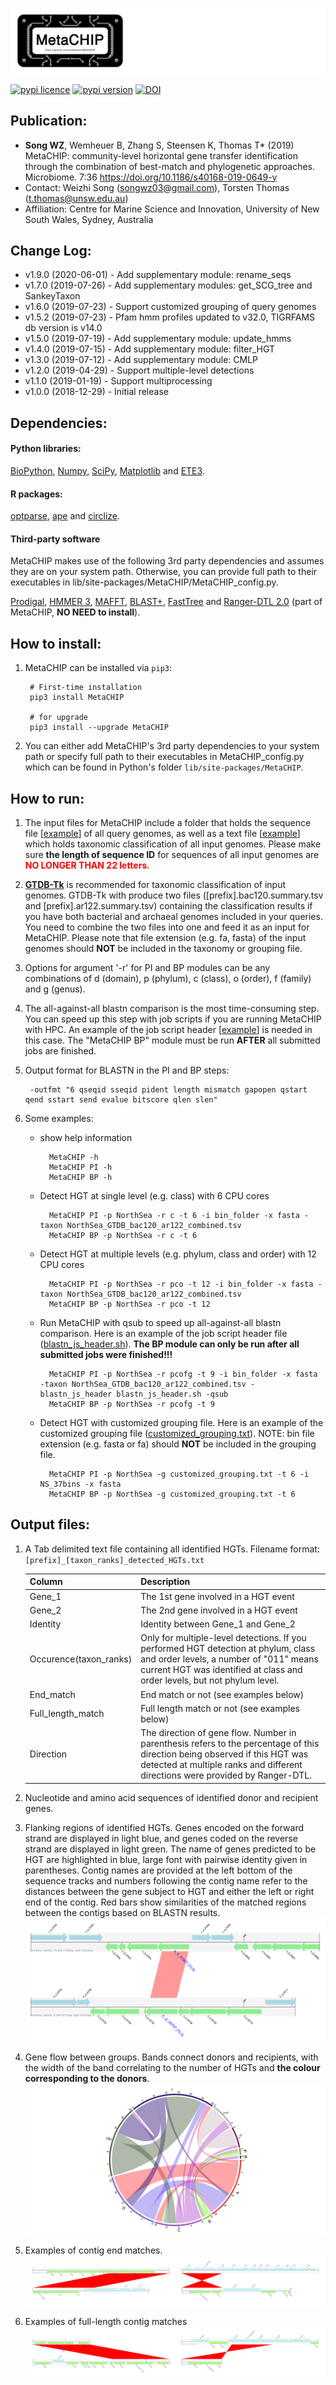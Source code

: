 
![logo](images/MetaCHIP_logo.jpg)

[![pypi licence       ](https://img.shields.io/pypi/l/MetaCHIP.svg)](https://opensource.org/licenses/gpl-3.0.html)
[![pypi version       ](https://img.shields.io/pypi/v/MetaCHIP.svg)](https://pypi.python.org/pypi/MetaCHIP) 
[![DOI                ](https://img.shields.io/static/v1.svg?label=DOI&message=10.1186/s40168-019-0649-y&color=orange)](https://doi.org/10.1186/s40168-019-0649-y)


Publication:
---

+ **Song WZ**, Wemheuer B, Zhang S, Steensen K, Thomas T* (2019) MetaCHIP: community-level horizontal gene transfer identification through the combination of best-match and phylogenetic approaches. Microbiome. 7:36 https://doi.org/10.1186/s40168-019-0649-y
+ Contact: Weizhi Song (songwz03@gmail.com), Torsten Thomas (t.thomas@unsw.edu.au)
+ Affiliation: Centre for Marine Science and Innovation, University of New South Wales, Sydney, Australia


Change Log:
---

* v1.9.0 (2020-06-01) - Add supplementary module: rename_seqs
* v1.7.0 (2019-07-26) - Add supplementary modules: get_SCG_tree and SankeyTaxon
* v1.6.0 (2019-07-23) - Support customized grouping of query genomes
* v1.5.2 (2019-07-23) - Pfam hmm profiles updated to v32.0, TIGRFAMS db version is v14.0
* v1.5.0 (2019-07-19) - Add supplementary module: update_hmms
* v1.4.0 (2019-07-15) - Add supplementary module: filter_HGT
* v1.3.0 (2019-07-12) - Add supplementary module: CMLP
* v1.2.0 (2019-04-29) - Support multiple-level detections
* v1.1.0 (2019-01-19) - Support multiprocessing
* v1.0.0 (2018-12-29) - Initial release


Dependencies:
---

#### Python libraries:
[BioPython](https://github.com/biopython/biopython.github.io/), 
[Numpy](http://www.numpy.org),
[SciPy](https://www.scipy.org),
[Matplotlib](http://matplotlib.org) and 
[ETE3](http://etetoolkit.org).

#### R packages: 
[optparse](https://cran.r-project.org/web/packages/optparse/index.html),
[ape](https://cran.r-project.org/web/packages/ape/index.html) and 
[circlize](https://cran.r-project.org/web/packages/circlize/index.html).

#### Third-party software
MetaCHIP makes use of the following 3rd party dependencies and assumes they are on your system path. 
Otherwise, you can provide full path to their executables in lib/site-packages/MetaCHIP/MetaCHIP_config.py.

[Prodigal](https://github.com/hyattpd/Prodigal), 
[HMMER 3](http://hmmer.org),
[MAFFT](https://mafft.cbrc.jp/alignment/software/),
[BLAST+](https://blast.ncbi.nlm.nih.gov/Blast.cgi?PAGE_TYPE=BlastDocs&DOC_TYPE=Download),
[FastTree](http://www.microbesonline.org/fasttree/) and 
[Ranger-DTL 2.0](https://compbio.engr.uconn.edu/software/RANGER-DTL/) (part of MetaCHIP, **NO NEED to install**).


How to install:
---

1. MetaCHIP can be installed via `pip3`:

        # First-time installation
        pip3 install MetaCHIP
        
        # for upgrade
        pip3 install --upgrade MetaCHIP
        
1. You can either add MetaCHIP's 3rd party dependencies to your system path or specify full path to their executables in MetaCHIP_config.py which can be found in Python's folder `lib/site-packages/MetaCHIP`.


How to run:
---

1. The input files for MetaCHIP include a folder that holds the sequence file [[example](https://github.com/songweizhi/MetaCHIP/blob/master/input_file_examples/human_gut_bins)] 
of all query genomes, as well as a text file [[example](https://github.com/songweizhi/MetaCHIP/blob/master/input_file_examples/human_gut_bins_GTDB.tsv)] 
which holds taxonomic classification of all input genomes. Please make sure **the length of sequence ID** for sequences of all input genomes are <font color="red"> **NO LONGER THAN 22 letters**</font>.

1. [**GTDB-Tk**](https://github.com/Ecogenomics/GTDBTk) is recommended for taxonomic classification of input genomes. 
GTDB-Tk with produce two files ([prefix].bac120.summary.tsv and [prefix].ar122.summary.tsv) containing the classification results 
if you have both bacterial and archaeal genomes included in your queries. You need to combine the two files into one and feed it as an input for MetaCHIP. 
Please note that file extension (e.g. fa, fasta) of the input genomes should **NOT** be included in the taxonomy or grouping file.

1. Options for argument '-r' for PI and BP modules can be any combinations of d (domain), p (phylum), c (class), o (order), f (family) and g (genus).

1. The all-against-all blastn comparison is the most time-consuming step. 
   You can speed up this step with job scripts if you are running MetaCHIP with HPC. 
   An example of the job script header [[example](https://github.com/songweizhi/MetaCHIP/blob/master/input_file_examples/blastn_job_script_header_demo.sh)] is needed in this case.
   The "MetaCHIP BP" module must be run **AFTER** all submitted jobs are finished.

1. Output format for BLASTN in the PI and BP steps: 
        
        -outfmt "6 qseqid sseqid pident length mismatch gapopen qstart qend sstart send evalue bitscore qlen slen"

1. Some examples: 

    * show help information

            MetaCHIP -h
            MetaCHIP PI -h
            MetaCHIP BP -h
                
    * Detect HGT at single level (e.g. class) with 6 CPU cores
    
            MetaCHIP PI -p NorthSea -r c -t 6 -i bin_folder -x fasta -taxon NorthSea_GTDB_bac120_ar122_combined.tsv
            MetaCHIP BP -p NorthSea -r c -t 6

    * Detect HGT at multiple levels (e.g. phylum, class and order) with 12 CPU cores

            MetaCHIP PI -p NorthSea -r pco -t 12 -i bin_folder -x fasta -taxon NorthSea_GTDB_bac120_ar122_combined.tsv
            MetaCHIP BP -p NorthSea -r pco -t 12

    * Run MetaCHIP with qsub to speed up all-against-all blastn comparison. 
      Here is an example of the job script header file ([blastn_js_header.sh](https://github.com/songweizhi/MetaCHIP/blob/master/input_file_examples/blastn_js_header.sh)).
      **The BP module can only be run after all submitted jobs were finished!!!**
    
            MetaCHIP PI -p NorthSea -r pcofg -t 9 -i bin_folder -x fasta -taxon NorthSea_GTDB_bac120_ar122_combined.tsv -blastn_js_header blastn_js_header.sh -qsub
            MetaCHIP BP -p NorthSea -r pcofg -t 9

    * Detect HGT with customized grouping file.
      Here is an example of the customized grouping file ([customized_grouping.txt](https://github.com/songweizhi/MetaCHIP/blob/master/input_file_examples/customized_grouping.txt)).
      NOTE: bin file extension (e.g. fasta or fa) should **NOT** be included in the grouping file.
        
            MetaCHIP PI -p NorthSea -g customized_grouping.txt -t 6 -i NS_37bins -x fasta
            MetaCHIP BP -p NorthSea -g customized_grouping.txt -t 6


Output files:
---

1. A Tab delimited text file containing all identified HGTs. Filename format: `[prefix]_[taxon_ranks]_detected_HGTs.txt`

    |Column|Description|
    |---|---|
    |Gene_1|The 1st gene involved in a HGT event|
    |Gene_2|The 2nd gene involved in a HGT event|
    |Identity|Identity between Gene_1 and Gene_2|
    |Occurence(taxon_ranks)|Only for multiple-level detections. If you performed HGT detection at phylum, class and order levels, a number of "011" means current HGT was identified at class and order levels, but not phylum level.|
    |End_match|End match or not (see examples below)|
    |Full_length_match|Full length match or not (see examples below)|
    |Direction|The direction of gene flow. Number in parenthesis refers to the percentage of this direction being observed if this HGT was detected at multiple ranks and different directions were provided by Ranger-DTL.|   


1. Nucleotide and amino acid sequences of identified donor and recipient genes.


1. Flanking regions of identified HGTs. Genes encoded on the forward strand are displayed in light blue, and genes coded on the reverse strand are displayed in light green. The name of genes predicted to be HGT are highlighted in blue, large font with pairwise identity given in parentheses. Contig names are provided at the left bottom of the sequence tracks and numbers following the contig name refer to the distances between the gene subject to HGT and either the left or right end of the contig. Red bars show similarities of the matched regions between the contigs based on BLASTN results.
    ![flanking_regions](images/flanking_regions.png)

        
1. Gene flow between groups. Bands connect donors and recipients, with the width of the band correlating to the number of HGTs and **the colour corresponding to the donors**.
    ![Gene_flow](images/Gene_flow.jpg)


1. Examples of contig end matches.
    ![end_match](images/end_match.jpg)   

        
1. Examples of full-length contig matches
    ![full_length_match](images/full_length_match.jpg)

